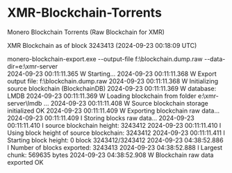 # XMR-Blockchain-Torrents
Monero Blockchain Torrents (Raw Blockchain for XMR)





XMR Blockchain as of block 3243413 (2024-09-23 00:18:09 UTC)

monero-blockchain-export.exe --output-file f:\blockchain.dump.raw --data-dir=e:\xmr-server\
2024-09-23 00:11:11.365 W Starting...
2024-09-23 00:11:11.368 W Export output file: f:\blockchain.dump.raw
2024-09-23 00:11:11.368 W Initializing source blockchain (BlockchainDB)
2024-09-23 00:11:11.369 W database: LMDB
2024-09-23 00:11:11.369 W Loading blockchain from folder e:\xmr-server\lmdb ...
2024-09-23 00:11:11.408 W Source blockchain storage initialized OK
2024-09-23 00:11:11.409 W Exporting blockchain raw data...
2024-09-23 00:11:11.409 I Storing blocks raw data...
2024-09-23 00:11:11.410 I source blockchain height: 3243412
2024-09-23 00:11:11.410 I Using block height of source blockchain: 3243412
2024-09-23 00:11:11.411 I Starting block height: 0
block 3243412/3243412
2024-09-23 04:38:52.886 I Number of blocks exported: 3243413
2024-09-23 04:38:52.888 I Largest chunk: 569635 bytes
2024-09-23 04:38:52.908 W Blockchain raw data exported OK
